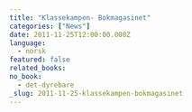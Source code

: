 ```yaml
---
title: "Klassekampen- Bokmagasinet"
categories: ["News"]
date: 2011-11-25T12:00:00.000Z
language:
  - norsk
featured: false
related_books:
no_book:
  - det-dyrebare
_slug: 2011-11-25-klassekampen-bokmagasinet
---
```

